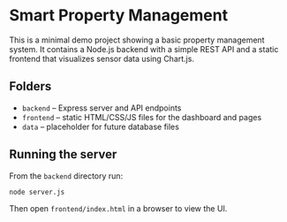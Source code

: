 # Smart Property Management

This is a minimal demo project showing a basic property management system.
It contains a Node.js backend with a simple REST API and a static frontend
that visualizes sensor data using Chart.js.

## Folders
- `backend` – Express server and API endpoints
- `frontend` – static HTML/CSS/JS files for the dashboard and pages
- `data` – placeholder for future database files

## Running the server
From the `backend` directory run:

```bash
node server.js
```

Then open `frontend/index.html` in a browser to view the UI.
